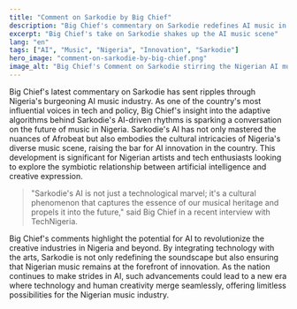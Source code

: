 ```yaml
---
title: "Comment on Sarkodie by Big Chief"
description: "Big Chief's commentary on Sarkodie redefines AI music in Nigeria"
excerpt: "Big Chief's take on Sarkodie shakes up the AI music scene"
lang: "en"
tags: ["AI", "Music", "Nigeria", "Innovation", "Sarkodie"]
hero_image: "comment-on-sarkodie-by-big-chief.png"
image_alt: "Big Chief's Comment on Sarkodie stirring the Nigerian AI music landscape"
---
```


Big Chief's latest commentary on Sarkodie has sent ripples through Nigeria's burgeoning AI music industry. As one of the country's most influential voices in tech and policy, Big Chief's insight into the adaptive algorithms behind Sarkodie's AI-driven rhythms is sparking a conversation on the future of music in Nigeria. Sarkodie's AI has not only mastered the nuances of Afrobeat but also embodies the cultural intricacies of Nigeria's diverse music scene, raising the bar for AI innovation in the country. This development is significant for Nigerian artists and tech enthusiasts looking to explore the symbiotic relationship between artificial intelligence and creative expression.

> "Sarkodie's AI is not just a technological marvel; it's a cultural phenomenon that captures the essence of our musical heritage and propels it into the future," said Big Chief in a recent interview with TechNigeria. 

Big Chief's comments highlight the potential for AI to revolutionize the creative industries in Nigeria and beyond. By integrating technology with the arts, Sarkodie is not only redefining the soundscape but also ensuring that Nigerian music remains at the forefront of innovation. As the nation continues to make strides in AI, such advancements could lead to a new era where technology and human creativity merge seamlessly, offering limitless possibilities for the Nigerian music industry.